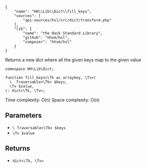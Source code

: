``` yamlmeta
{
    "name": "HH\\Lib\\Dict\\fill_keys",
    "sources": [
        "api-sources/hsl/src/dict/transform.php"
    ],
    "lib": {
        "name": "the Hack Standard Library",
        "github": "hhvm/hsl",
        "composer": "hhvm/hsl"
    }
}
```




Returns a new dict where all the given keys map to the given value




``` Hack
namespace HH\Lib\Dict;

function fill_keys<\Tk as arraykey, \Tv>(
  \  Traversable<\Tk> $keys,
  \Tv $value,
): dict<\Tk, \Tv>;
```




Time complexity: O(n)
Space complexity: O(n)




## Parameters




+ ` \ Traversable<\Tk> $keys `
+ ` \Tv $value `




## Returns




* ` dict<\Tk, \Tv> `
<!-- HHAPIDOC -->
